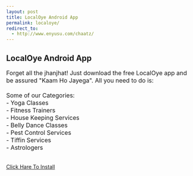 ```yaml
---
layout: post
title: LocalOye Android App
permalink: localoye/
redirect_to:
  - http://www.enyusu.com/chaatz/
---
```


<div class="jumbotron">
  <h2>LocalOye Android App </h2>
 <p style="font-size: medium">Forget all the jhanjhat! Just download the free LocalOye app and be assured "Kaam Ho Jayega". All you need to do is: <br/><br/>
 Some of our Categories:<br/>
- Yoga Classes<br/>
- Fitness Trainers<br/>
- House Keeping Services<br/>
- Belly Dance Classes<br/>
- Pest Control Services<br/>
- Tiffin Services<br/>
- Astrologers</p><br/>
<a class="btn btn-primary btn-lg" href="http://mmtrkms.com/mt/y2640354a4q233t224q2u234/" role="button">Click Hare To Install</a><br/><br/>

